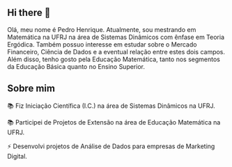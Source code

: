 ## Hi there 👋

<!--
**Pedrohs2002/Pedrohs2002** is a ✨ _special_ ✨ repository because its `README.md` (this file) appears on your GitHub profile.

Here are some ideas to get you started:

- 🔭 I’m currently working on ...
- 🌱 I’m currently learning ...
- 👯 I’m looking to collaborate on ...
- 🤔 I’m looking for help with ...
- 💬 Ask me about ...
- 📫 How to reach me: ...
- 😄 Pronouns: ...
- ⚡ Fun fact: ...
-->

Olá, meu nome é Pedro Henrique. 
Atualmente, sou mestrando em Matemática na UFRJ na área de Sistemas Dinâmicos com ênfase em Teoria Ergódica. 
Também possuo interesse em estudar sobre o Mercado Financeiro, Ciência de Dados e a eventual relação entre estes dois campos. 
Além disso, tenho gosto pela Educação Matemática, tanto nos segmentos da Educação Básica quanto no Ensino Superior.

## Sobre mim

📚 Fiz Iniciação Científica (I.C.) na área de Sistemas Dinâmicos na UFRJ.

📚 Participei de Projetos de Extensão na área de Educação Matemática na UFRJ.

⚡ Desenvolvi projetos de Análise de Dados para empresas de Marketing Digital. 
